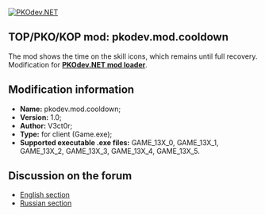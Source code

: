 [![PKOdev.NET](https://pkodev.net/uploads/monthly_2021_11/pkodevlogo_full.png.9c0b058fcf0ebbfd09e443f272c3d328.png "PKOdev.NET")](http://pkodev.net "PKOdev.NET")
## TOP/PKO/KOP mod: pkodev.mod.cooldown
The mod shows the time on the skill icons, which remains until full recovery. Modification for **[PKOdev.NET mod loader](https://pkodev.net/topic/5757-mod-loading-system-for-server-and-client-pkodevnet-mod-loader/)**.

## Modification information

- **Name:** pkodev.mod.cooldown;
- **Version:** 1.0;
- **Author:** V3ct0r;
- **Type:** for client (Game.exe);
- **Supported executable .exe files:** GAME_13X_0, GAME_13X_1, GAME_13X_2, GAME_13X_3, GAME_13X_4, GAME_13X_5.

## Discussion on the forum

- [English section](https://pkodev.net/topic/5799-displaying-the-cooldown-of-skills/)
- [Russian section](https://pkodev.net/topic/5794-%D0%BE%D1%82%D0%BE%D0%B1%D1%80%D0%B0%D0%B6%D0%B5%D0%BD%D0%B8%D0%B5-%D0%B2%D1%80%D0%B5%D0%BC%D0%B5%D0%BD%D0%B8-%D0%BE%D1%82%D0%BA%D0%B0%D1%82%D0%B0-%D0%BA%D1%83%D0%BB%D0%B4%D0%B0%D1%83%D0%BD%D0%B0-%D1%83%D0%BC%D0%B5%D0%BD%D0%B8%D0%B9/)
